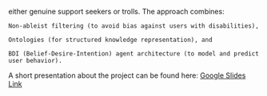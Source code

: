 either genuine support seekers or trolls. The approach combines:

    Non-ableist filtering (to avoid bias against users with disabilities),

    Ontologies (for structured knowledge representation), and

    BDI (Belief-Desire-Intention) agent architecture (to model and predict user behavior).

A short presentation about the project can be found here:
[Google Slides Link](https://docs.google.com/presentation/d/1QW0NSJpARDNq2sTbprBaNJ0HrmLDV1auoYlFi1iQzoU/edit#slide=id.p)
